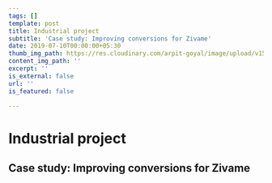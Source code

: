 ```yaml
---
tags: []
template: post
title: Industrial project
subtitle: 'Case study: Improving conversions for Zivame'
date: 2019-07-10T00:00:00+05:30
thumb_img_path: https://res.cloudinary.com/arpit-goyal/image/upload/v1562772588/9.jpg
content_img_path: ''
excerpt: ''
is_external: false
url: ''
is_featured: false

---
```

# Industrial project

## Case study: Improving conversions for Zivame